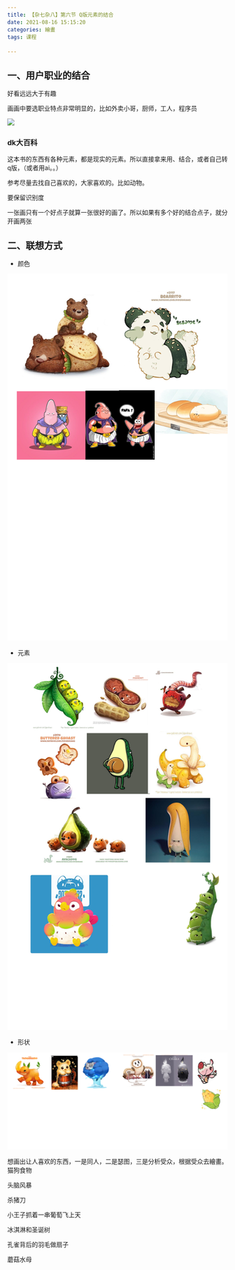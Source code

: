 ```yaml
---
title: 【杂七杂八】第六节 Q版元素的结合
date: 2021-08-16 15:15:20
categories: 繪畫
tags: 课程

---
```


## 一、用户职业的结合

好看远远大于有趣

画画中要选职业特点非常明显的，比如外卖小哥，厨师，工人，程序员

![](/images/职业.png)

### dk大百科

这本书的东西有各种元素，都是现实的元素。所以直接拿来用、结合，或者自己转q版，（或者用ai。。）

参考尽量去找自己喜欢的，大家喜欢的。比如动物。

要保留识别度

一张画只有一个好点子就算一张很好的画了。所以如果有多个好的结合点子，就分开画两张

## 二、联想方式

+ 颜色

![](/images/颜色.png)

+ 元素

![](/images/元素-0906040.png)

+ 形状

![](/images/形状.png)

想画出让人喜欢的东西，一是同人，二是瑟图，三是分析受众，根据受众去繪畫。猫狗食物

头脑风暴

杀猪刀

小王子抓着一串葡萄飞上天

冰淇淋和圣诞树

孔雀背后的羽毛做扇子

蘑菇水母
